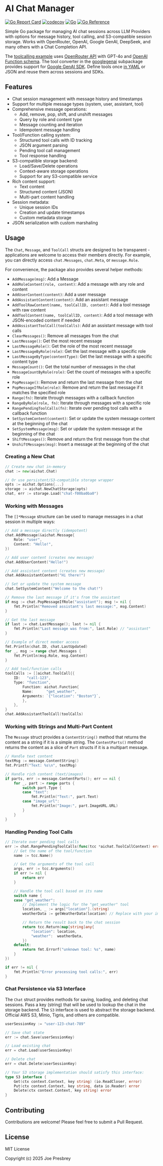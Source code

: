 # AI Chat Manager

[![Go Report Card](https://goreportcard.com/badge/github.com/presbrey/aichat)](https://goreportcard.com/report/github.com/presbrey/aichat)
[![codecov](https://codecov.io/gh/presbrey/aichat/graph/badge.svg?token=PHVQ7QN4TL)](https://codecov.io/gh/presbrey/aichat)
[![Go](https://github.com/presbrey/aichat/actions/workflows/go.yml/badge.svg)](https://github.com/presbrey/aichat/actions/workflows/go.yml)
[![Go Reference](https://pkg.go.dev/badge/github.com/presbrey/aichat.svg)](https://pkg.go.dev/github.com/presbrey/aichat)

Simple Go package for managing AI chat sessions across LLM Providers with options for message history, tool calling, and S3-compatible session storage. Works with OpenRouter, OpenAI, Google GenAI, DeepSeek, and many others with a Chat Completion API.

The [toolcalling example](examples/toolcalling/example_test.go) uses [OpenRouter API](https://openrouter.ai/docs/api-reference/overview) with GPT-4o and [OpenAI Function schema](https://platform.openai.com/docs/guides/function-calling). The tool converter in the [googlegenai](schema/googlegenai/convert.go) subpackage provides support for [Google GenAI SDK](https://github.com/google/generative-ai-go). Define tools once [in YAML](examples/tools/tools.yaml) or JSON and reuse them across sessions and SDKs.

## Features

- Chat session management with message history and timestamps
- Support for multiple message types (system, user, assistant, tool)
- Comprehensive message operations:
  - Add, remove, pop, shift, and unshift messages
  - Query by role and content type
  - Message counting and iteration
  - Idempotent message handling
- Tool/Function calling system:
  - Structured tool calls with ID tracking
  - JSON argument parsing
  - Pending tool call management
  - Tool response handling
- S3-compatible storage backend:
  - Load/Save/Delete operations
  - Context-aware storage operations
  - Support for any S3-compatible service
- Rich content support:
  - Text content
  - Structured content (JSON)
  - Multi-part content handling
- Session metadata:
  - Unique session IDs
  - Creation and update timestamps
  - Custom metadata storage
- JSON serialization with custom marshaling

## Usage

The `Chat`, `Message`, and `ToolCall` structs are designed to be transparent - applications are welcome to access their members directly. For example, you can directly access `chat.Messages`, `chat.Meta`, or `message.Role`.

For convenience, the package also provides several helper methods:

- `AddMessage(msg)`: Add a Message
- `AddRoleContent(role, content)`: Add a message with any role and content
- `AddUserContent(content)`: Add a user message
- `AddAssistantContent(content)`: Add an assistant message
- `AddToolRawContent(name, toolCallID, content)`: Add a tool message with raw content
- `AddToolContent(name, toolCallID, content)`: Add a tool message with JSON-encoded content if needed
- `AddAssistantToolCall(toolCalls)`: Add an assistant message with tool calls
- `ClearMessages()`: Remove all messages from the chat
- `LastMessage()`: Get the most recent message
- `LastMessageRole()`: Get the role of the most recent message
- `LastMessageByRole(role)`: Get the last message with a specific role
- `LastMessageByType(contentType)`: Get the last message with a specific content type
- `MessageCount()`: Get the total number of messages in the chat
- `MessageCountByRole(role)`: Get the count of messages with a specific role
- `PopMessage()`: Remove and return the last message from the chat
- `PopMessageIfRole(role)`: Remove and return the last message if it matches the specified role
- `Range(fn)`: Iterate through messages with a callback function
- `RangeByRole(role, fn)`: Iterate through messages with a specific role
- `RangePendingToolCalls(fn)`: Iterate over pending tool calls with a callback function
- `SetSystemContent(content)`: Set or update the system message content at the beginning of the chat
- `SetSystemMessage(msg)`: Set or update the system message at the beginning of the chat
- `ShiftMessages()`: Remove and return the first message from the chat
- `UnshiftMessages(msg)`: Insert a message at the beginning of the chat

### Creating a New Chat

```go
// Create new chat in-memory
chat := new(aichat.Chat)

// Or use persistent/S3-compatible storage wrapper
opts := aichat.Options{...}
storage := aichat.NewChatStorage(opts)
chat, err := storage.Load("chat-f00ba0ba0")
```

### Working with Messages

The `[]*Message` structure can be used to manage messages in a chat session in multiple ways:

```go
// Add a message directly (idempotent)
chat.AddMessage(&aichat.Message{
    Role: "user",
    Content: "Hello!",
})

// Add user content (creates new message)
chat.AddUserContent("Hello!")

// Add assistant content (creates new message)
chat.AddAssistantContent("Hi there!")

// Set or update the system message
chat.SetSystemContent("Welcome to the chat!")

// Remove the last message if it's from the assistant
if msg := chat.PopMessageIfRole("assistant"); msg != nil {
    fmt.Println("Removed assistant's last message:", msg.Content)
}

// Get the last message
if last := chat.LastMessage(); last != nil {
    fmt.Println("Last message was from:", last.Role) // "assistant"
}

// Example of direct member access
fmt.Println(chat.ID, chat.LastUpdated)
for _, msg := range chat.Messages {
    fmt.Println(msg.Role, msg.Content)
}

// Add tool/function calls
toolCalls := []aichat.ToolCall{{
    ID:   "call-123",
    Type: "function",
        Function: aichat.Function{
        Name:      "get_weather",
        Arguments: `{"location": "Boston"}`,
        },
    },
}
chat.AddAssistantToolCall(toolCalls)
```

### Working with Strings and Multi-Part Content

The `Message` struct provides a `ContentString()` method that returns the content as a string if it is a simple string.
The `ContentParts()` method returns the content as a slice of `Part` structs if it is a multipart message.

```go
// Handle text content
textMsg := message.ContentString()
fmt.Printf("Text: %s\n", textMsg)

// Handle rich content (text/images)
if parts, err := message.ContentParts(); err == nil {
    for _, part := range parts {
        switch part.Type {
        case "text":
            fmt.Println("Text:", part.Text)
        case "image_url":
            fmt.Println("Image:", part.ImageURL.URL)
        }
    }
}
```

### Handling Pending Tool Calls

```go
// Iterate over pending tool calls
err := chat.RangePendingToolCalls(func(tcc *aichat.ToolCallContext) error {
    // Get the name of the tool/function
    name := tcc.Name()

    // Get the arguments of the tool call
    args, err := tcc.Arguments()
    if err != nil {
        return err
    }

    // Handle the tool call based on its name
    switch name {
    case "get_weather":
        // Implement the logic for the "get_weather" tool
        location, _ := args["location"].(string)
        weatherData := getWeatherData(location) // Replace with your implementation

        // Return the result back to the chat session
        return tcc.Return(map[string]any{
            "location": location,
            "weather":  weatherData,
        })
    default:
        return fmt.Errorf("unknown tool: %s", name)
    }
})

if err != nil {
    fmt.Println("Error processing tool calls:", err)
}
```

### Chat Persistence via S3 Interface

The `Chat` struct provides methods for saving, loading, and deleting chat sessions. Pass a key (string) that will be used to lookup the chat in the storage backend. The `S3` interface is used to abstract the storage backend. Official AWS S3, Minio, Tigris, and others are compatible.

```go
userSessionKey := "user-123-chat-789"

// Save chat state
err := chat.Save(userSessionKey)

// Load existing chat
err = chat.Load(userSessionKey)

// Delete chat
err = chat.Delete(userSessionKey)

// Your S3 storage implementation should satisfy this interface:
type S3 interface {
	Get(ctx context.Context, key string) (io.ReadCloser, error)
	Put(ctx context.Context, key string, data io.Reader) error
	Delete(ctx context.Context, key string) error
}
```

## Contributing

Contributions are welcome! Please feel free to submit a Pull Request.

## License

MIT License

Copyright (c) 2025 Joe Presbrey
